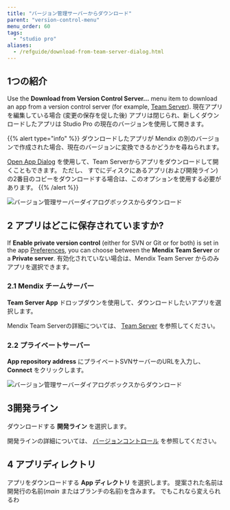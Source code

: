 ```yaml
---
title: "バージョン管理サーバーからダウンロード"
parent: "version-control-menu"
menu_order: 60
tags:
  - "studio pro"
aliases:
  - /refguide/download-from-team-server-dialog.html
---
```


## 1つの紹介

Use the **Download from Version Control Server…** menu item to download an app from a version control server (for example, [Team Server](/developerportal/collaborate/team-server)). 現在アプリを編集している場合 (変更の保存を促した後) アプリは閉じられ、新しくダウンロードしたアプリは Studio Pro の現在のバージョンを使用して開きます。

{{% alert type="info" %}}
ダウンロードしたアプリが Mendix の別のバージョンで作成された場合、現在のバージョンに変換できるかどうかを尋ねられます。

[Open App Dialog](open-app-dialog) を使用して、Team Serverからアプリをダウンロードして開くこともできます。 ただし、 すでにディスクにあるアプリ(および開発ライン)の2番目のコピーをダウンロードする場合は、このオプションを使用する必要があります。
{{% /alert %}}

![バージョン管理サーバーダイアログボックスからダウンロード](attachments/version-control-menu/download-from-version-control-server.png)

## 2 アプリはどこに保存されていますか?

If **Enable private version control** (either for SVN or Git or for both) is set in the app [Preferences](preferences-dialog#enable), you can choose between the **Mendix Team Server** or a **Private server**. 有効化されていない場合は、Mendix Team Server からのみアプリを選択できます。

### 2.1 Mendix チームサーバー

**Team Server App** ドロップダウンを使用して、ダウンロードしたいアプリを選択します。

Mendix Team Serverの詳細については、 [Team Server](/developerportal/collaborate/team-server) を参照してください。

### 2.2 プライベートサーバー

**App repository address** にプライベートSVNサーバーのURLを入力し、 **Connect** をクリックします。

![バージョン管理サーバーダイアログボックスからダウンロード](attachments/version-control-menu/download-from-private-server.png)

## 3開発ライン

ダウンロードする **開発ライン** を選択します。

開発ラインの詳細については、 [バージョンコントロール](version-control) を参照してください。

## 4 アプリディレクトリ

アプリをダウンロードする **App ディレクトリ** を選択します。 提案された名前は開発行の名前(*main* またはブランチの名前)を含みます。 でもこれなら変えられるわ
